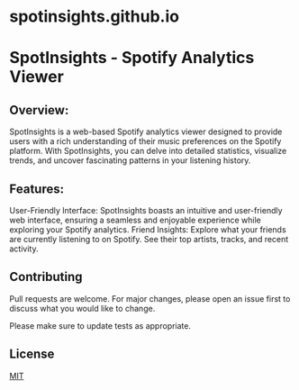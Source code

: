 # spotinsights.github.io
# SpotInsights - Spotify Analytics Viewer

## Overview:
SpotInsights is a web-based Spotify analytics viewer designed to provide users with a rich understanding of their music preferences on the Spotify platform. With SpotInsights, you can delve into detailed statistics, visualize trends, and uncover fascinating patterns in your listening history.

## Features:
User-Friendly Interface: SpotInsights boasts an intuitive and user-friendly web interface, ensuring a seamless and enjoyable experience while exploring your Spotify analytics.
Friend Insights: Explore what your friends are currently listening to on Spotify. See their top artists, tracks, and recent activity.


## Contributing

Pull requests are welcome. For major changes, please open an issue first
to discuss what you would like to change.

Please make sure to update tests as appropriate.

## License

[MIT](https://choosealicense.com/licenses/mit/)

